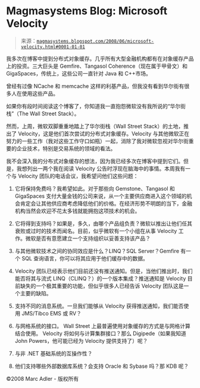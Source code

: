 <!--yml

分类：未分类

日期：2024-05-18 05:01:49

-->

# Magmasystems Blog: Microsoft Velocity

> 来源：[`magmasystems.blogspot.com/2008/06/microsoft-velocity.html#0001-01-01`](http://magmasystems.blogspot.com/2008/06/microsoft-velocity.html#0001-01-01)

我多次在博客中提到分布式对象缓存。几乎所有大型金融机构都有在对象缓存产品上的投资。三大巨头是 Gemfire、Tangasol Coherence（现在属于甲骨文）和 GigaSpaces，传统上，这些公司一直针对 Java 和 C++市场。

曾经有过像 NCache 和 memcache 这样的利基产品，但我没有看到华尔街有很多人在使用这些产品。

如果你有段时间阅读这个博客了，你知道我一直抱怨微软没有我所说的“华尔街栈”（The Wall Street Stack）。

然而，上周，微软双脚重重地踏上了华尔街栈（Wall Street Stack）的土地，推出了 Velocity，这是他们首次尝试的分布式对象缓存。Velocity 与其他微软正在努力的一些工作（我对这些工作守口如瓶）一起，消除了我对微软忽视对华尔街重要的企业技术，特别是交易系统的领域的看法。

我不会深入我的分布式对象缓存的想法，因为我已经多次在博客中提到它们。但是，我想列出一两个我在阅读 Velocity 公告时浮现在脑海中的事情。本周我有一个与 Velocity 团队的电话会议，我希望问他们这些问题：

1) 它将保持免费吗？我希望如此。对于那些向 Gemstone、Tangasol 和 GigaSpaces 支付大量金钱的公司来说，从一个主要供应商进入这个领域的机会肯定会让其他供应商考虑降低他们的价格。在经济形势不明朗的当下，金融机构当然会欢迎不花太多钱就能拥抱这项技术的机会。

2) 它将得到支持吗？如果是，多久，由哪个产品组负责？微软以推出让他们任其衰败或过时的技术而闻名。目前，似乎微软有一个小组在从事 Velocity 工作。微软是否有意愿建立一个支持组织以妥善支持该产品？

3) 与其他微软技术之间的协同效应是什么？LINQ？SQL Server？Gemfire 有一个 SQL 查询语言，你可以将其应用于他们缓存中的数据。

4) Velocity 团队已经表示他们目前还没有推送通知。但是，当他们推出时，我们能否将其与流式 LINQ（CLINQ？）的一个版本集成？推送通知是 Velocity 目前缺失的一个极其重要的功能，但似乎很多人已经告诉 Velocity 团队这是一个主要的缺陷。

5) 支持不同的消息系统。一旦我们能够从 Velocity 获得推送通知，我们能否使用 JMS/Tibco EMS 或 RV？

6) 与网格系统的接口。 Wall Street 上最普遍使用对象缓存的方式是与网格计算结合使用。 Velocity 将如何与计算集群接口？那么 Digipede（如果我知道 John Powers，他可能已经为 Velocity 提供支持了）呢？

7) 与非 .NET 基础系统的互操作性？

8) 他们支持哪些外部数据库系统？会支持 Oracle 和 Sybase 吗？那 KDB 呢？

©2008 Marc Adler - 版权所有
